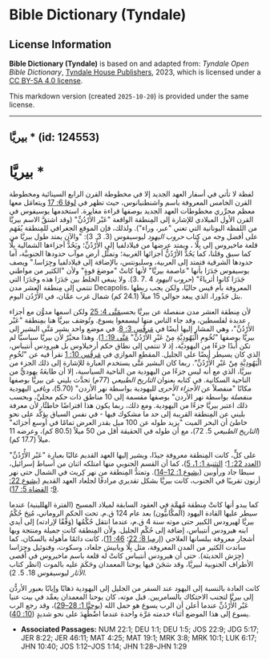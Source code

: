 # Bible Dictionary (Tyndale)

## License Information

**Bible Dictionary (Tyndale)** is based on and adapted from: _Tyndale Open Bible Dictionary_, [Tyndale House Publishers](https://tyndaleopenresources.com/), 2023, which is licensed under a [CC BY-SA 4.0 license](https://creativecommons.org/licenses/by-sa/4.0/legalcode.en).

This markdown version (created `2025-10-20`) is provided under the same license.



--------------------------------

## بيريَّا * (id: 124553)

بيريَّا \*
==========

لفظة لا تأتي في أسفار العهد الجديد إلا في مخطوطة القرن الرابع السينائية ومخطوطة القرن الخامس المعروفة باسم واشنطنيانوس، حيث تظهر في [لوقا 6: 17](https://ref.ly/Luke6:17) ويتعامَل معها معظم محرِّري مخطوطات العهد الجديد بوصفها قراءة مغايرة. استخدمها يوسيفوس في القرن الأول الميلادي للإشارة إلى المِنطقة الواقعة "عَبْر الأُرْدُنِّ" (وقد اشتقَّ الاسم بيريَّا من اللفظة اليونانية التي تعني "عبر، وراء"). ولذلك، فإن الموقع الجغرافي للمِنطقة يُفَهَم على أفضل وجه من كتاب *حروب اليهود* ليوسيفوس (3\. 3\. 3\): "والآن يمتد طول بيريَّا من قلعة ماخيروس إلى بِلَّا ، ويمتد عرضها من فيلادلفيا إلى الأُرْدُنِّ؛ ويَحُدُّ أجزاءها الشمالية بِلَّا كما سبق وقلنا، كما يَحُدُّ الأرْدُنُّ أجزائها الغربية؛ وتمثِّل أرض موآب حدودها الجنوبيَّة، أما حدودها الشرقية فتمتد إلى العربية، وسلبونتس، بالإضافة إلى فيلادلفيا وجِرَاسا." ويصف يوسيفوس جَدَرَا بأنها "عاصمة بيريَّا" لأنها كانتْ "موضعَ قوةٍ" ولأن "الكثير من مواطني جَدَرَا كانوا أثرياءً" (*حروب اليهود* 4 .7 .3\). ولا ينبغي الخلط بين جَدَرَا هذه وجَدَرَا التي تنتمي إلى مِنطقة العشر مدن Decapolis، المعروفة بأم قيس حاليًا، ولكن يجب ربطها بتل جَدُورا، الذي يبعد حوالي 15 ميلاً (24\.1 كم) شمال غرب عمَّان، في الأُرْدُن اليوم.

لأن مِنطقة العشر مدن منفصلة عن بيريَّا بحسب[مَتَّى 4: 25](https://ref.ly/Matt4:25) ولكن اسمها مدوُّن مع أجزاء عديدة لفلسطين، وقد جاء الناس منها ليسمعوا يسوع. وتُوصَف بيريَّا هنا بمِنطقة "عَبْر الأُرْدُنِّ"، وهي المشار إليها أيضًا في [مَرقُس 3: 8](https://ref.ly/Mark3:8). في موضع واحد يشير مَتَّى البشير إلى بيريَّا بوصفها "تُخُومِ الْيَهُودِيَّةِ مِنْ عَبْرِ الأُرْدُنِّ" [مَتَّى 19: 1](https://ref.ly/Matt19:1)). وهذا محيَّرٌ لأن بيريَّا سياسيًّا لم تكن أبدًا جزءًا من اليهوديَّة، إذ لا تنتمي إلى نطاق حكم أرخيلاوس بل هيرودس أنتيباس، الذي كان يسيطر أيضًا على الجليل. المقطع الموازي في [مَرقُس 10: 1](https://ref.ly/Mark10:1) نقرأ فيه عن "تُخُومِ الْيَهُودِيَّةِ مِنْ عَبْرِ الأُرْدُنِّ". ربما كان البشير مَتَّى يستخدم العبارة للإشارة إلى ذلك الجزء من بيريَّا، الذي مع أنه ليس جزءًا من اليهودية من الناحية السياسية، إلا أن طابعَهُ يهوديٌّ من الناحية السكانية. في كتابه بعنوان *التاريخ الطبيعي* (77م) تحدَّث بليني عن بيريَّا بوصفها مكانًا "منفصلاً عن *الأجزاء الأخرى* لليهودية بواسطة نهر الأردن" (5\.70\)، *وباقي* اليهودية *منفصلة* بواسطة نهر الأردن" بوصفها مقسمة إلى 10 مناطق ذات حكم محليِّ، وبحسب ذلك اعتبر بيريَّا جزءًا من اليهودية. ومع ذلك، ربما يكون هذا افتراضًا خاطئًا، لأن معرفة بليني عن المِنطقة القريبة إلى حد ما مشكوك فيها \- في نفس السياق يؤكِّد على نحو خاطئ أن البحر الميت "يزيد طوله عن 100 ميل بقدر العرض تمامًا في أوسع أجزائه" (*التاريخ الطبيعي* 5\. 72\)، مع أن طوله في الحقيقة أقل من 50 ميلاً (80\.5 كم)، وعرضه 11 ميلاً (17\.7 كم).

على كلٍّ، كانت المِنطقة معروفة جيدًا، ويشير إليها العهد القديم غالبًا بعبارة "عَبْر الأُرْدُنِّ" ([العدد 22: 1](https://ref.ly/Num22:1)؛ [التثنية 1: 1، 5](https://ref.ly/Deut1:1))، كما أن القسم الجنوبي منها امتلكه اثنان من أسباط إسرائيل، سبطا جاد ورأوبين ([يشوع 1: 12–14](https://ref.ly/Josh1:12-Josh1:14)). وتمتدُّ المِنطقة من نهر كِريث في الشمال حتى نهر أرنون تقريبًا في الجنوب، كانت بيريَّا بشكل تقديري مرادفًا لجلعاد العهد القديم ([يشوع 22: 9](https://ref.ly/Josh22:9)؛ [القضاة 5: 17](https://ref.ly/Judg5:17)).

كما يبدو أنها كانتْ مِنطقة مُهِمَّة في العقود السابقة لميلاد المسيح (الفترة الهللينية) عندما سيطر عليها القادة اليهود (المكَّابيُّون) بعد عام 124 ق.م. تحت الحكم الروماني، مُنِحَ حُكْمُ بيريَّا لهيرودس الكبير حتى موته سنة 4 ق.م، عندما انتقل حُكْمُها (وَفْقًا لإرادته) إلى أيدي ابنه هيرودس أنتيباس، إضافة إلى حُكْمِ الجليل. ولأن المِنطقة كانت جميلة ومنتجة وبها أشجار معروفة ببلسانها العلاجي ([إرميا 8: 22](https://ref.ly/Jer8:22)؛ [46: 11](https://ref.ly/Jer46:11))، كانت دائمًا مأهولة بالسكان، كما ساندت الكثير من المدن المعروفة، مثل بِلَّا ويابيش جلعاد، وسكوت، وفنوئيل وجِرَاسا (جِرَش الحديثة). حتى أن هيرودس أنتيباس كانتْ له قلعة باسم ماخيروس في أقصى الأطراف الجنوبية لبيريَّا، وقد سَجَنَ فيها يوحنا المعمدان وحَكَمَ عليه بالموت (انظر كتاب *الآثار* ليوسيفوس 18\. 5\. 2\).

كانت العادة بالنسبة إلى اليهود عند السفر من الجليل إلى اليهودية ذهابًا وإيابًا بعبور الأردُّن إلى بيريَّا لتجنب الاحتكاك بالسامريين. قبل موته، كان يوحنا المعمدان يعمِّد في بيت عنيا عَبْر الأُرْدُنِّ عندما أعلن أن الرب يسوع هو حمل الله ([يوحنَّا 1: 28–29](https://ref.ly/John1:28-John1:29))، وقد رجع الرب يسوع إلى هذا الموضع أثناء خدمته مَرَّة واحدة عندما اضْطُهِدَ على نحو شديدٍ ([10: 40](https://ref.ly/John10:40)).

* **Associated Passages:** NUM 22:1; DEU 1:1; DEU 1:5; JOS 22:9; JDG 5:17; JER 8:22; JER 46:11; MAT 4:25; MAT 19:1; MRK 3:8; MRK 10:1; LUK 6:17; JHN 10:40; JOS 1:12–JOS 1:14; JHN 1:28–JHN 1:29

